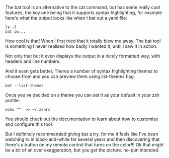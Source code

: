The bat tool is an alternative to the cat command, but has some really cool features, the key one being that it supports syntax highlighting, for example here's what the output looks like when I bat out a yaml file:

```
ls -l
bat po...
```



How cool is that! When I first tried that it totally blew me away. The bat tool is something I never realised how badly I wanted it, until I saw it in action.

Not only that but it even displays the output in a nicely formatted way, with headers and line numbers.

And it even gets better, Theres a number of syntax highlighting themes to choose from and you can preview them using list-themes flag.

```
bat --list-themes
```

Once you've decided on a theme you can set it as your defualt in your zsh profile:

```
echo ""  >> ~/.zshrc
```

You should check out the documentation to learn about how to customise and configure this tool.


But I definitely recommended giving bat a try. for me it feels like I've been watching tv in black-and-white for several years and then discovering that there's a button on my remote control that turns on the color!!! Ok that might be a bit of an over exaggeration, but you get the picture. no-pun intended.